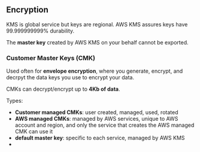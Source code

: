 ## Encryption

KMS is global service but keys are regional. AWS KMS assures keys have 99.999999999% durability. 

The **master key** created by AWS KMS on your behalf cannot be exported.

### Customer Master Keys (CMK)

Used often for **envelope encryption**, where you generate, encrypt, and decrpyt the data keys you use to encrypt your data.

CMKs can decrypt/encrypt up to **4Kb of data**.

Types:
* **Customer managed CMKs**: user created, managed, used, rotated
* **AWS managed CMKs**: managed by AWS services, unique to AWS account and region, and only the service that creates the AWS managed CMK can use it
* **default master key**: specific to each service, managed by AWS KMS
* 